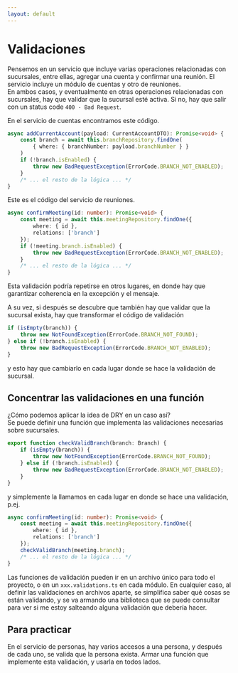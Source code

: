 ```yaml
---
layout: default
---
```


# Validaciones
Pensemos en un servicio que incluye varias operaciones relacionadas con sucursales, entre ellas, agregar una cuenta y confirmar una reunión. El servicio incluye un módulo de cuentas y otro de reuniones.  
En ambos casos, y eventualmente en otras operaciones relacionadas con sucursales, hay que validar que la sucursal esté activa. Si no, hay que salir con un status code `400 - Bad Request`.

En el servicio de cuentas encontramos este código.
``` typescript
async addCurrentAccount(payload: CurrentAccountDTO): Promise<void> {
    const branch = await this.branchRepository.findOne(
        { where: { branchNumber: payload.branchNumber } }
    )
    if (!branch.isEnabled) {
        throw new BadRequestException(ErrorCode.BRANCH_NOT_ENABLED);
    }
    /* ... el resto de la lógica ... */
}
```

Este es el código del servicio de reuniones.
``` typescript
async confirmMeeting(id: number): Promise<void> {
    const meeting = await this.meetingRepository.findOne({
        where: { id },
        relations: ['branch']
    });
    if (!meeting.branch.isEnabled) {
        throw new BadRequestException(ErrorCode.BRANCH_NOT_ENABLED);
    }
    /* ... el resto de la lógica ... */
}
```
Esta validación podría repetirse en otros lugares, en donde hay que garantizar coherencia en la excepción y el mensaje.

A su vez, si después se descubre que también hay que validar que la sucursal exista, hay que transformar el código de validación
``` typescript
if (isEmpty(branch)) {
    throw new NotFoundException(ErrorCode.BRANCH_NOT_FOUND);
} else if (!branch.isEnabled) {
    throw new BadRequestException(ErrorCode.BRANCH_NOT_ENABLED);
}
```
y esto hay que cambiarlo en cada lugar donde se hace la validación de sucursal.


## Concentrar las validaciones en una función
¿Cómo podemos aplicar la idea de DRY en un caso así?   
Se puede definir una función que implementa las validaciones necesarias sobre sucursales.
``` typescript
export function checkValidBranch(branch: Branch) {
    if (isEmpty(branch)) {
        throw new NotFoundException(ErrorCode.BRANCH_NOT_FOUND);
    } else if (!branch.isEnabled) {
        throw new BadRequestException(ErrorCode.BRANCH_NOT_ENABLED);
    }
}
```

y simplemente la llamamos en cada lugar en donde se hace una validación, p.ej. 
``` typescript
async confirmMeeting(id: number): Promise<void> {
    const meeting = await this.meetingRepository.findOne({
        where: { id },
        relations: ['branch']
    });
    checkValidBranch(meeting.branch);
    /* ... el resto de la lógica ... */
}
```

Las funciones de validación pueden ir en un archivo único para todo el proyecto, o en un `xxx.validations.ts` en cada módulo. 
En cualquier caso, al definir las validaciones en archivos aparte, se simplifica saber qué cosas se están validando, y se va armando una biblioteca que se puede consultar para ver si me estoy salteando alguna validación que debería hacer.


## Para practicar
En el servicio de personas, hay varios accesos a una persona, y después de cada uno, se valida que la persona exista. Armar una función que implemente esta validación, y usarla en todos lados.

